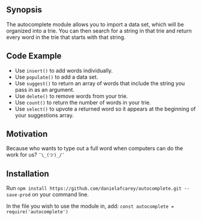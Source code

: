 ## Synopsis
The autocomplete module allows you to import a data set, which will be organized into a trie. You can then search for a string in that trie and return every word in the trie that starts with that string. 

## Code Example
* Use `insert()` to add words individually.
* Use `populate()` to add a data set.
* Use `suggest()` to return an array of words that include the string you pass in as an argument.
* Use `delete()` to remove words from your trie.
* Use `count()` to return the number of words in your trie.
* Use `select()` to upvote a returned word so it appears at the beginning of your suggestions array.

## Motivation
Because who wants to type out a full word when computers can do the work for us? `¯\_(ツ)_/¯`


## Installation
Run `npm install https://github.com/danielafcarey/autocomplete.git --save-prod` on your command line.

In the file you wish to use the module in, add: `const autocomplete = require('autocomplete')`